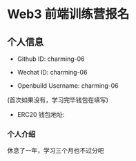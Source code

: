 # Web3 前端训练营报名

## 个人信息

* Github ID: charming-06

* Wechat ID: charming-06

* Openbuild Username: charming-06

(首次如果没有，学习完毕钱包在填写)

* ERC20 钱包地址: 

### 个人介绍
休息了一年，学习三个月也不过分吧

